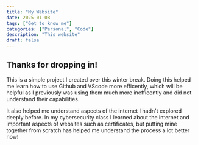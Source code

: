 ```yaml
---
title: "My Website"
date: 2025-01-08
tags: ["Get to know me"]
categories: ["Personal", "Code"]
description: "This website"
draft: false
---
```


## Thanks for dropping in!

This is a simple project I created over this winter break. Doing this helped me learn how to use Github and VScode more efficently, which will be helpful as I previously was using them much more inefficently and did not understand their capabilities.

It also helped me understand aspects of the internet I hadn't explored deeply before. In my cybersecurity class I learned about the internet and important aspects of websites such as certificates, but putting mine together from scratch has helped me understand the process a lot better now!